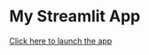 # My Streamlit App

[Click here to launch the app](https://MNCEDISIMNCWABE.github.io/route_planning_test)
